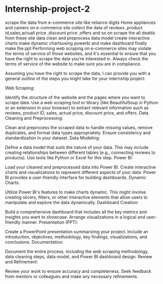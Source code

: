 # Internship-project-2
scrape the data from e-commerce site like reliance digits  Home appliances and camers on e-commerce site
collect the data of reviews ,product id,sales,actuall price ,discount price ,offers
and so on  scrape the all deatils from these site 
data clean and preprocess 
data model 
create interactive charts 
make dynamic chartsusing powerbi and make dashboard
finally make the ppt 
Performing web scraping on e-commerce sites may violate the terms of service of those websites, and it's essential to ensure that you have the right to scrape the data you're interested in. Always check the terms of service of the website to make sure you are in compliance.

Assuming you have the right to scrape the data, I can provide you with a general outline of the steps you might take for your internship project:

Web Scraping:

Identify the structure of the website and the pages where you want to scrape data.
Use a web scraping tool or library (like BeautifulSoup in Python or an extension in your browser) to extract relevant information such as reviews, product ID, sales, actual price, discount price, and offers.
Data Cleaning and Preprocessing:

Clean and preprocess the scraped data to handle missing values, remove duplicates, and format data types appropriately.
Ensure consistency and standardization in your dataset.
Data Modeling:

Define a data model that suits the nature of your data. This may include creating relationships between different tables (e.g., connecting reviews to products).
Use tools like Python or Excel for this step.
Power BI:

Load your cleaned and preprocessed data into Power BI.
Create interactive charts and visualizations to represent different aspects of your data. Power BI provides a user-friendly interface for building dashboards.
Dynamic Charts:

Utilize Power BI's features to make charts dynamic. This might involve creating slicers, filters, or other interactive elements that allow users to manipulate and explore the data dynamically.
Dashboard Creation:

Build a comprehensive dashboard that includes all the key metrics and insights you want to showcase.
Arrange visualizations in a logical and user-friendly manner.
Presentation (PPT):

Create a PowerPoint presentation summarizing your project.
Include an introduction, objectives, methodology, key findings, visualizations, and conclusions.
Documentation:

Document the entire process, including the web scraping methodology, data cleaning steps, data model, and Power BI dashboard design.
Review and Refinement:

Review your work to ensure accuracy and completeness.
Seek feedback from mentors or colleagues and make any necessary refinements.
